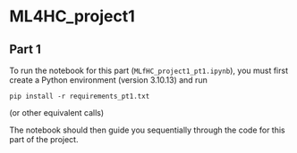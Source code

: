 # ML4HC_project1

## Part 1

To run the notebook for this part (`MLfHC_project1_pt1.ipynb`), you must first create a Python environment (version 3.10.13) and run

```
pip install -r requirements_pt1.txt
```

(or other equivalent calls)

The notebook should then guide you sequentially through the code for this part of the project.
